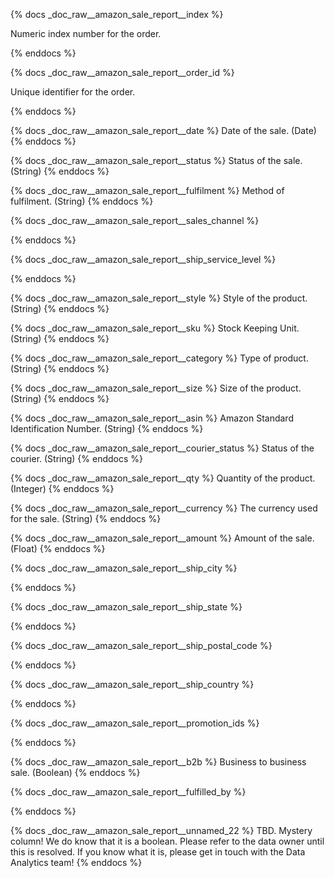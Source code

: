 {% docs _doc_raw__amazon_sale_report__index %}

Numeric index number for the order.

{% enddocs %}

<!--- NEXT DOC BLOCK -->

{% docs _doc_raw__amazon_sale_report__order_id %}

Unique identifier for the order.

{% enddocs %}

<!--- NEXT DOC BLOCK -->

{% docs _doc_raw__amazon_sale_report__date %}
Date of the sale. (Date)
{% enddocs %}

<!--- NEXT DOC BLOCK -->

{% docs _doc_raw__amazon_sale_report__status %}
Status of the sale. (String)
{% enddocs %}

<!--- NEXT DOC BLOCK -->

{% docs _doc_raw__amazon_sale_report__fulfilment %}
Method of fulfilment. (String)
{% enddocs %}

<!--- NEXT DOC BLOCK -->

{% docs _doc_raw__amazon_sale_report__sales_channel %}

{% enddocs %}

<!--- NEXT DOC BLOCK -->

{% docs _doc_raw__amazon_sale_report__ship_service_level %}

{% enddocs %}

<!--- NEXT DOC BLOCK -->

{% docs _doc_raw__amazon_sale_report__style %}
Style of the product. (String)
{% enddocs %}

<!--- NEXT DOC BLOCK -->

{% docs _doc_raw__amazon_sale_report__sku %}
Stock Keeping Unit. (String)
{% enddocs %}

<!--- NEXT DOC BLOCK -->

{% docs _doc_raw__amazon_sale_report__category %}
Type of product. (String)
{% enddocs %}

<!--- NEXT DOC BLOCK -->

{% docs _doc_raw__amazon_sale_report__size %}
Size of the product. (String)
{% enddocs %}

<!--- NEXT DOC BLOCK -->

{% docs _doc_raw__amazon_sale_report__asin %}
Amazon Standard Identification Number. (String)
{% enddocs %}

<!--- NEXT DOC BLOCK -->

{% docs _doc_raw__amazon_sale_report__courier_status %}
Status of the courier. (String)
{% enddocs %}

<!--- NEXT DOC BLOCK -->

{% docs _doc_raw__amazon_sale_report__qty %}
Quantity of the product. (Integer)
{% enddocs %}

<!--- NEXT DOC BLOCK -->

{% docs _doc_raw__amazon_sale_report__currency %}
The currency used for the sale. (String)
{% enddocs %}

<!--- NEXT DOC BLOCK -->

{% docs _doc_raw__amazon_sale_report__amount %}
Amount of the sale. (Float)
{% enddocs %}

<!--- NEXT DOC BLOCK -->

{% docs _doc_raw__amazon_sale_report__ship_city %}

{% enddocs %}

<!--- NEXT DOC BLOCK -->

{% docs _doc_raw__amazon_sale_report__ship_state %}

{% enddocs %}

<!--- NEXT DOC BLOCK -->

{% docs _doc_raw__amazon_sale_report__ship_postal_code %}

{% enddocs %}

<!--- NEXT DOC BLOCK -->

{% docs _doc_raw__amazon_sale_report__ship_country %}

{% enddocs %}

<!--- NEXT DOC BLOCK -->

{% docs _doc_raw__amazon_sale_report__promotion_ids %}

{% enddocs %}

<!--- NEXT DOC BLOCK -->

{% docs _doc_raw__amazon_sale_report__b2b %}
Business to business sale. (Boolean)
{% enddocs %}

<!--- NEXT DOC BLOCK -->

{% docs _doc_raw__amazon_sale_report__fulfilled_by %}

{% enddocs %}

<!--- NEXT DOC BLOCK -->

{% docs _doc_raw__amazon_sale_report__unnamed_22 %}
TBD.
Mystery column! We do know that it is a boolean.
Please refer to the data owner until this is resolved.
If you know what it is, please get in touch with the Data Analytics team!
{% enddocs %}
